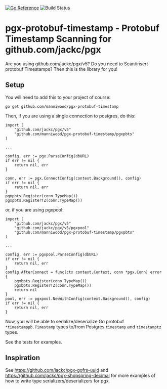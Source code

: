 [![Go Reference](https://pkg.go.dev/badge/github.com/manniwood/pgxtras.svg)](https://pkg.go.dev/github.com/manniwood/pgx-protobuf-timestamp)
![Build Status](https://github.com/manniwood/pgx-protobuf-timestamp/actions/workflows/ci.yml/badge.svg)

# pgx-protobuf-timestamp - Protobuf Timestamp Scanning for github.com/jackc/pgx

Are you using github.com/jackc/pgx/v5? Do you need to Scan/insert protobuf Timestamps?
Then this is the library for you!

## Setup

You will need to add this to your project of course:

```
go get github.com/manniwood/pgx-protobuf-timestamp
```

Then, if you are using a single connection to postgres, do this:

```
import (
	"github.com/jackc/pgx/v5"
	"github.com/manniwood/pgx-protobuf-timestamp/pgxpbts"
)

...

config, err := pgx.ParseConfig(dbURL)
if err != nil {
	return nil, err
}

conn, err := pgx.ConnectConfig(context.Background(), config)
if err != nil {
	return nil, err
}
pgxpbts.Register(conn.TypeMap())
pgxpbts.RegisterTZ(conn.TypeMap())
```

or, if you are using pgxpool:

```
import (
	"github.com/jackc/pgx/v5"
	"github.com/jackc/pgx/v5/pgxpool"
	"github.com/manniwood/pgx-protobuf-timestamp/pgxpbts"
)

...

config, err := pgxpool.ParseConfig(dbURL)
if err != nil {
	return nil, err
}
config.AfterConnect = func(ctx context.Context, conn *pgx.Conn) error {
	pgxbpts.Register(conn.TypeMap())
	pgxbpts.RegisterTZ(conn.TypeMap())
	return nil
}
pool, err := pgxpool.NewWithConfig(context.Background(), config)
if err != nil {
	return nil, err
}
```

Now, you will be able to serialize/deserialize Go protobuf `*timestamppb.Timestamp` types
to/from Postgres `timestamp` and `timestamptz` types.

See the tests for examples.

## Inspiration

See https://github.com/jackc/pgx-gofrs-uuid and
https://github.com/jackc/pgx-shopspring-decimal for more examples of
how to write type serializers/deserializers for pgx.
